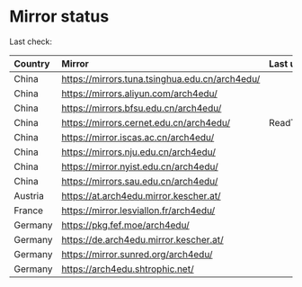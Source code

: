 <script src="./time.js"></script>
# Mirror status
Last check: <script type="text/javascript">localize(1750285453.248333);</script>

|Country|Mirror|Last update|
|:------|:-----|:----------|
|China|https://mirrors.tuna.tsinghua.edu.cn/arch4edu/|<script type="text/javascript">localize(1750229253);</script>|
|China|https://mirrors.aliyun.com/arch4edu/|<script type="text/javascript">localize(1750272394);</script>|
|China|https://mirrors.bfsu.edu.cn/arch4edu/|<script type="text/javascript">localize(1750229253);</script>|
|China|https://mirrors.cernet.edu.cn/arch4edu/|ReadTimeout|
|China|https://mirror.iscas.ac.cn/arch4edu/|<script type="text/javascript">localize(1750229253);</script>|
|China|https://mirrors.nju.edu.cn/arch4edu/|<script type="text/javascript">localize(1750142880);</script>|
|China|https://mirror.nyist.edu.cn/arch4edu/|<script type="text/javascript">localize(1750229253);</script>|
|China|https://mirrors.sau.edu.cn/arch4edu/|<script type="text/javascript">localize(1731653531);</script>|
|Austria|https://at.arch4edu.mirror.kescher.at/|<script type="text/javascript">localize(1750229253);</script>|
|France|https://mirror.lesviallon.fr/arch4edu/|<script type="text/javascript">localize(1750229253);</script>|
|Germany|https://pkg.fef.moe/arch4edu/|<script type="text/javascript">localize(1750229253);</script>|
|Germany|https://de.arch4edu.mirror.kescher.at/|<script type="text/javascript">localize(1750229253);</script>|
|Germany|https://mirror.sunred.org/arch4edu/|<script type="text/javascript">localize(1750229253);</script>|
|Germany|https://arch4edu.shtrophic.net/|<script type="text/javascript">localize(1750229253);</script>|

<script src="./tablefilter/tablefilter.js"></script>
<script src="./table.js"></script>